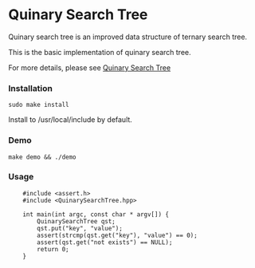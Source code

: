 # Quinary Search Tree
Quinary search tree is an improved data structure of ternary search tree.

This is the basic implementation of quinary search tree. 

For more details, please see [Quinary Search Tree](https://blog.0xbbc.com/2016/04/quinary-search-tree/)

### Installation
```sudo make install```

Install to /usr/local/include by default.

### Demo
```make demo && ./demo```

### Usage

		#include <assert.h>
		#include <QuinarySearchTree.hpp>
		
		int main(int argc, const char * argv[]) {
		    QuinarySearchTree qst;
		    qst.put("key", "value");
		    assert(strcmp(qst.get("key"), "value") == 0);
		    assert(qst.get("not exists") == NULL);
		    return 0;
		}



